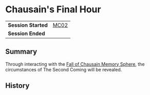 # Chausain's Final Hour

|||
| --- | --- |
| **Session Started** | [MC02](../../sessions/MC02.md) | storyline.2
| **Session Ended** | |

## Summary

Through interacting with the [Fall of Chausain Memory Sphere](../../items/memory-spheres/fall-of-chausain-memory-sphere.md), the circumstances of The Second Coming will be revealed.

## History
